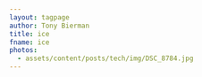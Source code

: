 ```yaml
---
layout: tagpage
author: Tony Bierman
title: ice
fname: ice
photos:
  - assets/content/posts/tech/img/DSC_8784.jpg
---
```

